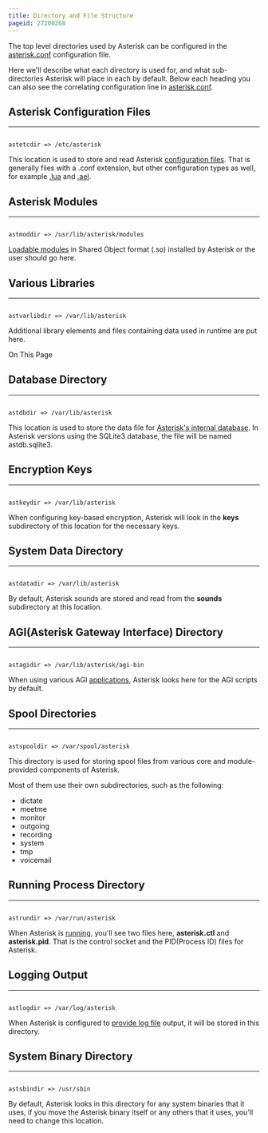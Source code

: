 ```yaml
---
title: Directory and File Structure
pageid: 27200268
---
```


The top level directories used by Asterisk can be configured in the [asterisk.conf](/Configuration/Core-Configuration/Asterisk-Main-Configuration-File) configuration file.

Here we'll describe what each directory is used for, and what sub-directories Asterisk will place in each by default. Below each heading you can also see the correlating configuration line in [asterisk.conf](/Configuration/Core-Configuration/Asterisk-Main-Configuration-File).

Asterisk Configuration Files
----------------------------




---

  
  


```

astetcdir => /etc/asterisk

```


This location is used to store and read Asterisk [configuration files](/Fundamentals/Asterisk-Configuration/Asterisk-Configuration-Files). That is generally files with a .conf extension, but other configuration types as well, for example [.lua](/Configuration/Dialplan/Lua-Dialplan-Configuration) and [.ael](/Configuration/Dialplan/Asterisk-Extension-Language-AEL).

Asterisk Modules
----------------




---

  
  


```

astmoddir => /usr/lib/asterisk/modules

```


[Loadable modules](/Fundamentals/Asterisk-Architecture/Types-of-Asterisk-Modules) in Shared Object format (.so) installed by Asterisk or the user should go here.

Various Libraries
-----------------




---

  
  


```

astvarlibdir => /var/lib/asterisk

```


Additional library elements and files containing data used in runtime are put here.

On This Page 

Database Directory
------------------




---

  
  


```

astdbdir => /var/lib/asterisk

```


This location is used to store the data file for [Asterisk's internal database](/Fundamentals/Asterisk-Internal-Database). In Asterisk versions using the SQLite3 database, the file will be named astdb.sqlite3.

Encryption Keys
---------------




---

  
  


```

astkeydir => /var/lib/asterisk

```


When configuring key-based encryption, Asterisk will look in the **keys** subdirectory of this location for the necessary keys.

System Data Directory
---------------------




---

  
  


```

astdatadir => /var/lib/asterisk

```


By default, Asterisk sounds are stored and read from the **sounds** subdirectory at this location.

AGI(Asterisk Gateway Interface) Directory
-----------------------------------------




---

  
  


```

astagidir => /var/lib/asterisk/agi-bin

```


When using various AGI [applications](/Asterisk-11-Application_AGI), Asterisk looks here for the AGI scripts by default.

Spool Directories
-----------------




---

  
  


```

astspooldir => /var/spool/asterisk

```


This directory is used for storing spool files from various core and module-provided components of Asterisk.

Most of them use their own subdirectories, such as the following:

* dictate
* meetme
* monitor
* outgoing
* recording
* system
* tmp
* voicemail

Running Process Directory
-------------------------




---

  
  


```

astrundir => /var/run/asterisk

```


When Asterisk is [running](/Operation/Running-Asterisk), you'll see two files here, **asterisk.ctl** and **asterisk.pid**. That is the control socket and the PID(Process ID) files for Asterisk.

Logging Output
--------------




---

  
  


```

astlogdir => /var/log/asterisk

```


When Asterisk is configured to [provide log file](/Operation/Logging) output, it will be stored in this directory.

System Binary Directory
-----------------------




---

  
  


```

astsbindir => /usr/sbin

```


By default, Asterisk looks in this directory for any system binaries that it uses, if you move the Asterisk binary itself or any others that it uses, you'll need to change this location.  


